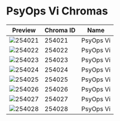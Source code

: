 # PsyOps Vi Chromas

| Preview | Chroma ID | Name |
|---------|-----------|------|
| ![254021](https://raw.communitydragon.org/latest/plugins/rcp-be-lol-game-data/global/default/v1/champion-chroma-images/254/254021.png) | 254021 | PsyOps Vi |
| ![254022](https://raw.communitydragon.org/latest/plugins/rcp-be-lol-game-data/global/default/v1/champion-chroma-images/254/254022.png) | 254022 | PsyOps Vi |
| ![254023](https://raw.communitydragon.org/latest/plugins/rcp-be-lol-game-data/global/default/v1/champion-chroma-images/254/254023.png) | 254023 | PsyOps Vi |
| ![254024](https://raw.communitydragon.org/latest/plugins/rcp-be-lol-game-data/global/default/v1/champion-chroma-images/254/254024.png) | 254024 | PsyOps Vi |
| ![254025](https://raw.communitydragon.org/latest/plugins/rcp-be-lol-game-data/global/default/v1/champion-chroma-images/254/254025.png) | 254025 | PsyOps Vi |
| ![254026](https://raw.communitydragon.org/latest/plugins/rcp-be-lol-game-data/global/default/v1/champion-chroma-images/254/254026.png) | 254026 | PsyOps Vi |
| ![254027](https://raw.communitydragon.org/latest/plugins/rcp-be-lol-game-data/global/default/v1/champion-chroma-images/254/254027.png) | 254027 | PsyOps Vi |
| ![254028](https://raw.communitydragon.org/latest/plugins/rcp-be-lol-game-data/global/default/v1/champion-chroma-images/254/254028.png) | 254028 | PsyOps Vi |
